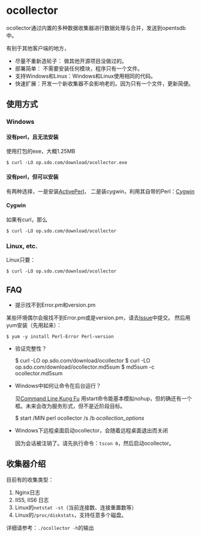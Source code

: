 ocollector
========
ocollector通过内置的多种数据收集器进行数据处理与合并，发送到opentsdb中。

有别于其他客户端的地方，

* 尽量不重新造轮子： 做其他开源项目没做过的。
* 部署简单： 不需要安装任何模块，程序只有一个文件。
* 支持Windows和Linux：Windows和Linux使用相同的代码。
* 快速扩展：开发一个新收集器不会影响老的。因为只有一个文件，更新简便。

使用方式
---------------
### Windows
#### 没有perl，且无法安装
使用打包的exe，大概1.25MB

    $ curl -LO op.sdo.com/download/ocollector.exe

#### 没有perl，但可以安装
有两种选择，一是安装[ActivePerl](http://www.activestate.com/activeperl/downloads)， 二是装cygwin，利用其自带的Perl：[Cygwin](http://www.cygwin.com/)

#### Cygwin
如果有curl，那么

    $ curl -LO op.sdo.com/download/ocollector

### Linux, etc.
Linux只要：

    $ curl -LO op.sdo.com/download/ocollector


FAQ
---------------

+ 提示找不到Error.pm和version.pm

某些环境偶尔会报找不到Error.pm或是version.pm，请去[Issue](https://github.com/op-sdo-com/ocollector/issues)中提交。
然后用yum安装（先用起来）：

    $ yum -y install Perl-Error Perl-version

+ 验证完整性？

    $ curl -LO op.sdo.com/download/ocollector
    $ curl -LO op.sdo.com/download/ocollector.md5sum
    $ md5sum -c ocollector.md5sum

+ Windows中如何让命令在后台运行？

    见[Command Line Kung Fu](http://blog.commandlinekungfu.com/2009/04/episode-23-job-control.html)
    用start命令能基本模拟nohup，但的确还有一个框。未来会改为服务形式，但不是近阶段目标。

    $ start /MIN perl ocollector /s /b *ocollection_options*

+ Windows下远程桌面启动ocollector，会随着远程桌面退出而关闭

    因为会话被注销了。请先执行命令：`tscon 0`，然后启动ocollector。



收集器介绍
---------------
目前有的收集类型：

1. Nginx日志
2. IIS5, IIS6 日志
3. Linux的`netstat -st`（当前连接数、连接重置数等）
4. Linux的`/proc/diskstats`，支持任意多个磁盘。

详细请参考：`./ocollector -h`的输出